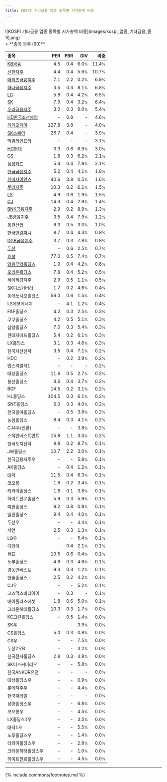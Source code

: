 ```yaml
---
title: KOSPI 기타금융 업종 종목별 시가총액 비중
---
```

<br>
![KOSPI 기타금융 업종 종목별 시가총액 비중](images/kospi_업종_기타금융_종목.png)
<br>
> **종목 목록 (90)**<a id="list"></a>

| **종목** | **PER** | **PBR** | **DIV** | **비중** |
| :------- | ------: | ------: | ------: | -------: |
| [KB금융](/105560/) | 4.5 | 0.4 | 6.0<small>%</small> | 11.4<small>%</small> |
| [신한지주](/055550/) | 4.4 | 0.4 | 5.6<small>%</small> | 10.7<small>%</small> |
| [메리츠금융지주](/138040/) | 7.1 | 2.2 | 0.2<small>%</small> | 6.9<small>%</small> |
| [하나금융지주](/086790/) | 3.5 | 0.3 | 8.1<small>%</small> | 6.8<small>%</small> |
| [LG](/003550/) | 5.8 | 0.4 | 4.2<small>%</small> | 6.5<small>%</small> |
| [SK](/034730/) | 7.9 | 0.4 | 3.2<small>%</small> | 6.4<small>%</small> |
| [우리금융지주](/316140/) | 3.0 | 0.3 | 9.0<small>%</small> | 5.4<small>%</small> |
| [HD한국조선해양](/009540/) | - | 0.8 | - | 4.6<small>%</small> |
| [카카오페이](/377300/) | 127.8 | 3.8 | - | 4.0<small>%</small> |
| [SK스퀘어](/402340/) | 26.7 | 0.4 | - | 3.9<small>%</small> |
| 맥쿼리인프라 | - | - | - | 3.1<small>%</small> |
| [HD현대](/267250/) | 3.3 | 0.6 | 6.9<small>%</small> | 3.0<small>%</small> |
| [GS](/078930/) | 1.8 | 0.3 | 6.2<small>%</small> | 2.1<small>%</small> |
| [삼성카드](/029780/) | 5.4 | 0.4 | 7.9<small>%</small> | 2.1<small>%</small> |
| [한국금융지주](/071050/) | 5.2 | 0.4 | 4.1<small>%</small> | 1.8<small>%</small> |
| [한미사이언스](/008930/) | 40.6 | 3.8 | 0.5<small>%</small> | 1.6<small>%</small> |
| [롯데지주](/004990/) | 10.3 | 0.2 | 6.1<small>%</small> | 1.5<small>%</small> |
| [LS](/006260/) | 4.9 | 0.6 | 1.9<small>%</small> | 1.5<small>%</small> |
| [CJ](/001040/) | 14.3 | 0.4 | 2.9<small>%</small> | 1.4<small>%</small> |
| [BNK금융지주](/138930/) | 2.9 | 0.2 | 8.9<small>%</small> | 1.3<small>%</small> |
| [JB금융지주](/175330/) | 3.5 | 0.4 | 7.9<small>%</small> | 1.2<small>%</small> |
| 동원산업 | 6.3 | 0.5 | 3.0<small>%</small> | 1.0<small>%</small> |
| [한국앤컴퍼니](/000240/) | 8.7 | 0.4 | 4.3<small>%</small> | 0.8<small>%</small> |
| [DGB금융지주](/139130/) | 3.7 | 0.3 | 7.8<small>%</small> | 0.8<small>%</small> |
| [두산](/000150/) | - | 0.6 | 2.5<small>%</small> | 0.7<small>%</small> |
| [효성](/004800/) | 77.0 | 0.5 | 7.4<small>%</small> | 0.7<small>%</small> |
| [영원무역홀딩스](/009970/) | 1.9 | 0.4 | 4.2<small>%</small> | 0.6<small>%</small> |
| [오리온홀딩스](/001800/) | 7.8 | 0.4 | 5.2<small>%</small> | 0.5<small>%</small> |
| 세아제강지주 | 2.9 | 0.5 | 1.1<small>%</small> | 0.5<small>%</small> |
| SK디스커버리 | 1.7 | 0.2 | 4.6<small>%</small> | 0.4<small>%</small> |
| 동아쏘시오홀딩스 | 56.0 | 0.6 | 1.5<small>%</small> | 0.4<small>%</small> |
| LS에코에너지 | - | 4.1 | 1.2<small>%</small> | 0.4<small>%</small> |
| F&F홀딩스 | 4.2 | 0.3 | 2.5<small>%</small> | 0.3<small>%</small> |
| 쿠쿠홀딩스 | 4.2 | 0.5 | 5.1<small>%</small> | 0.3<small>%</small> |
| 삼양홀딩스 | 7.0 | 0.3 | 5.4<small>%</small> | 0.3<small>%</small> |
| 현대지에프홀딩스 | 5.4 | 0.2 | 6.1<small>%</small> | 0.3<small>%</small> |
| LX홀딩스 | 3.1 | 0.3 | 4.6<small>%</small> | 0.3<small>%</small> |
| 한국자산신탁 | 3.5 | 0.4 | 7.1<small>%</small> | 0.2<small>%</small> |
| HDC | - | 0.2 | 3.9<small>%</small> | 0.2<small>%</small> |
| 맵스리얼티1 | - | - | - | 0.2<small>%</small> |
| 대상홀딩스 | 11.6 | 0.5 | 2.7<small>%</small> | 0.2<small>%</small> |
| 풍산홀딩스 | 4.6 | 0.4 | 3.7<small>%</small> | 0.2<small>%</small> |
| BGF | 14.5 | 0.2 | 3.1<small>%</small> | 0.2<small>%</small> |
| HL홀딩스 | 104.5 | 0.3 | 6.1<small>%</small> | 0.2<small>%</small> |
| SNT홀딩스 | 5.0 | 0.3 | 4.0<small>%</small> | 0.2<small>%</small> |
| 한국콜마홀딩스 | - | 0.5 | 3.8<small>%</small> | 0.2<small>%</small> |
| 농심홀딩스 | 8.4 | 0.3 | 4.1<small>%</small> | 0.2<small>%</small> |
| CJ4우(전환) | - | - | 3.8<small>%</small> | 0.2<small>%</small> |
| 스틱인베스트먼트 | 15.8 | 1.1 | 3.0<small>%</small> | 0.2<small>%</small> |
| 한국토지신탁 | 9.8 | 0.2 | 8.7<small>%</small> | 0.1<small>%</small> |
| JW홀딩스 | 10.7 | 2.2 | 3.0<small>%</small> | 0.1<small>%</small> |
| 한국금융지주우 | - | - | 5.8<small>%</small> | 0.1<small>%</small> |
| AK홀딩스 | - | 0.4 | 1.2<small>%</small> | 0.1<small>%</small> |
| 대덕 | 11.5 | 0.4 | 6.3<small>%</small> | 0.1<small>%</small> |
| 코오롱 | 1.6 | 0.2 | 3.4<small>%</small> | 0.1<small>%</small> |
| 티와이홀딩스 | 1.6 | 0.1 | 3.8<small>%</small> | 0.1<small>%</small> |
| 하이트진로홀딩스 | 5.9 | 0.3 | 5.9<small>%</small> | 0.1<small>%</small> |
| 미원홀딩스 | 9.2 | 0.8 | 0.9<small>%</small> | 0.1<small>%</small> |
| 일진홀딩스 | 9.4 | 0.4 | 4.0<small>%</small> | 0.1<small>%</small> |
| 두산우 | - | - | 4.4<small>%</small> | 0.1<small>%</small> |
| 서연 | 2.5 | 0.3 | 1.3<small>%</small> | 0.1<small>%</small> |
| LG우 | - | - | 5.4<small>%</small> | 0.1<small>%</small> |
| 디와이 | - | 0.4 | 2.1<small>%</small> | 0.1<small>%</small> |
| 샘표 | 10.5 | 0.6 | 0.4<small>%</small> | 0.1<small>%</small> |
| 노루홀딩스 | 4.6 | 0.3 | 4.6<small>%</small> | 0.1<small>%</small> |
| 경동인베스트 | 9.3 | 0.3 | 1.2<small>%</small> | 0.1<small>%</small> |
| 한솔홀딩스 | 2.5 | 0.2 | 4.2<small>%</small> | 0.1<small>%</small> |
| CJ우 | - | - | 5.2<small>%</small> | 0.1<small>%</small> |
| 코스맥스비티아이 | - | 0.3 | - | 0.1<small>%</small> |
| 에이플러스에셋 | 1.8 | 0.6 | 5.0<small>%</small> | 0.1<small>%</small> |
| 크라운해태홀딩스 | 10.3 | 0.3 | 1.7<small>%</small> | 0.0<small>%</small> |
| KC그린홀딩스 | - | 0.5 | 1.4<small>%</small> | 0.0<small>%</small> |
| SK우 | - | - | 3.9<small>%</small> | 0.0<small>%</small> |
| CS홀딩스 | 5.0 | 0.3 | 0.8<small>%</small> | 0.0<small>%</small> |
| GS우 | - | - | 7.5<small>%</small> | 0.0<small>%</small> |
| 두산2우B | - | - | 3.2<small>%</small> | 0.0<small>%</small> |
| 한국전자홀딩스 | 2.8 | 0.3 | 4.8<small>%</small> | 0.0<small>%</small> |
| SK디스커버리우 | - | - | 5.8<small>%</small> | 0.0<small>%</small> |
| 한국ANKOR유전 | - | - | - | 0.0<small>%</small> |
| 대상홀딩스우 | - | - | 0.9<small>%</small> | 0.0<small>%</small> |
| 롯데지주우 | - | - | 4.4<small>%</small> | 0.0<small>%</small> |
| 한국패러랠 | - | - | - | 0.0<small>%</small> |
| 삼양홀딩스우 | - | - | 6.8<small>%</small> | 0.0<small>%</small> |
| 코오롱우 | - | - | 4.5<small>%</small> | 0.0<small>%</small> |
| LX홀딩스1우 | - | - | 3.5<small>%</small> | 0.0<small>%</small> |
| 대덕1우 | - | - | 5.5<small>%</small> | 0.0<small>%</small> |
| 노루홀딩스우 | - | - | 1.4<small>%</small> | 0.0<small>%</small> |
| 티와이홀딩스우 | - | - | 2.8<small>%</small> | 0.0<small>%</small> |
| 크라운해태홀딩스우 | - | - | 1.0<small>%</small> | 0.0<small>%</small> |
| 하이트진로홀딩스우 | - | - | 4.5<small>%</small> | 0.0<small>%</small> |

---
{% include commons/footnotes.md %}